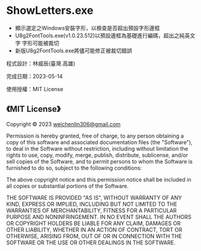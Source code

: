 # ShowLetters.exe

- 顯示選定之Windows安裝字形，以檢查是否超出預設字形邊框
- U8g2FontTools.exe(v1.0.23.512)以預設邊框為基礎進行編碼，超出之純英文字
    字形可能被裁切
- 新版U8g2FontTools.exe將儘可能修正被裁切錯誤

程式設計：林威辰(臺灣.高雄)

完成日期：2023-05-14

使用授權：MIT License

## 《MIT License》

Copyright © 2023 weichenlin306@gmail.com

Permission is hereby granted, free of charge, to any person obtaining
a copy of this software and associated documentation files (the
"Software"), to deal in the Software without restriction, including
without limitation the rights to use, copy, modify, merge, publish,
distribute, sublicense, and/or sell copies of the Software, and to
permit persons to whom the Software is furnished to do so, subject to
the following conditions:

The above copyright notice and this permission notice shall be
included in all copies or substantial portions of the Software.

THE SOFTWARE IS PROVIDED "AS IS", WITHOUT WARRANTY OF ANY KIND,
EXPRESS OR IMPLIED, INCLUDING BUT NOT LIMITED TO THE WARRANTIES OF
MERCHANTABILITY, FITNESS FOR A PARTICULAR PURPOSE AND NONINFRINGEMENT.
IN NO EVENT SHALL THE AUTHORS OR COPYRIGHT HOLDERS BE LIABLE FOR ANY
CLAIM, DAMAGES OR OTHER LIABILITY, WHETHER IN AN ACTION OF CONTRACT,
TORT OR OTHERWISE, ARISING FROM, OUT OF OR IN CONNECTION WITH THE
SOFTWARE OR THE USE OR OTHER DEALINGS IN THE SOFTWARE.
